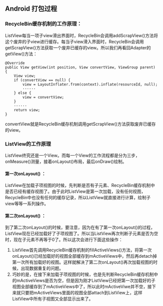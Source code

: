 ## Android 打包过程   
   
### RecycleBin缓存机制的工作原理：   
   
ListView每当一项子view滑出界面时，RecycleBin会调用addScrapView()方法将这个废弃的子view进行缓存。每当子view滑入界面时，RecycleBin会调用getScrapView()方法获取一个废弃已缓存的view。所以我们再看回Adapter的getView()方法：  
   
	@Override  
	public View getView(int position, View convertView, ViewGroup parent) {   
    	View view;  
    	if (convertView == null) {  
    	    view = LayoutInflater.from(context).inflate(resourceId, null);  
    	    ······
    	} else {  
    	    view = convertView;  
    	}   
    	······
    	return view;  
	} 
   
convertView就是RecycleBin缓存机制调用getScrapView()方法获取废弃已缓存的view。     
   
### ListView的工作原理    
  
ListView终究还是一个View。而每一个View的工作流程都是分为三步，onMeasure()测量，接着onLayout()布局，最后onDraw()绘制。

#### 第一次onLayout() ： 
ListView在加载子项视图的时候，先判断是否有子元素、RecycleBin缓存机制中是否已经有缓存视图了。由于此时ListView是第一次加载，没有任何视图，RecycleBin中也没有任何的缓存记录，所以ListView就直接进行计算，绘制子view等等一系列操作。   

#### 第二次onLayout() ： 
到了第二次onLayout()的时候，要注意，因为在有了第一次onLayout()的过程，ListView现在已经加载好了子项视图了。所以当ListView再次判断子元素是否为空时，现在子元素不再等于0了。所以这次会进行下面这些操作：    

1. ListView首先调用RecycleBin缓存机制的fillActiveViews()方法，将第一次onLayout()已经加载好的视图全部缓存到mActiveViews中，然后再detach掉第一次所有加载好的视图。这样就解决了第二次onLayout()再次加载视图的时候，出现数据重复的问题。    
2. 巧妙的是，在接下来加载子项视图的时候，也是先判断RecycleBin缓存机制中的mActiveViews是否为空，但是因为刚才ListView已经把第一次加载好的子视图全部缓存到了mActiveViews中了，所以此时mActiveViwe并不空，接下来就只要把mActiveViews里面的视图全部attach到ListView上，这样ListView中所有子视图又全部显示出来了。   

